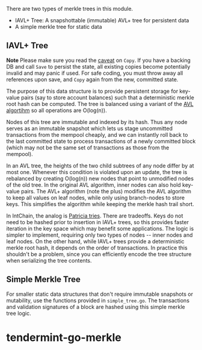 There are two types of merkle trees in this module.

* IAVL+ Tree: A snapshottable (immutable) AVL+ tree for persistent data
* A simple merkle tree for static data

## IAVL+ Tree

**Note** Please make sure you read the [caveat](https://github.com/intfoundation/go-merkle/blob/develop/iavl_tree.go#L34-L40) on `Copy`. If you have a backing DB and call `Save` to persist the state, all existing copies become potentially invalid and may panic if used. For safe coding, you must throw away all references upon save, and `Copy` again from the new, committed state.

The purpose of this data structure is to provide persistent storage for key-value pairs (say to store account balances) such that a deterministic merkle root hash can be computed.  The tree is balanced using a variant of the [AVL algortihm](http://en.wikipedia.org/wiki/AVL_tree) so all operations are O(log(n)).

Nodes of this tree are immutable and indexed by its hash.  Thus any node serves as an immutable snapshot which lets us stage uncommitted transactions from the mempool cheaply, and we can instantly roll back to the last committed state to process transactions of a newly committed block (which may not be the same set of transactions as those from the mempool).

In an AVL tree, the heights of the two child subtrees of any node differ by at most one.  Whenever this condition is violated upon an update, the tree is rebalanced by creating O(log(n)) new nodes that point to unmodified nodes of the old tree.  In the original AVL algorithm, inner nodes can also hold key-value pairs.  The AVL+ algorithm (note the plus) modifies the AVL algorithm to keep all values on leaf nodes, while only using branch-nodes to store keys.  This simplifies the algorithm while keeping the merkle hash trail short.

In IntChain, the analog is [Patricia tries](http://en.wikipedia.org/wiki/Radix_tree).  There are tradeoffs.  Keys do not need to be hashed prior to insertion in IAVL+ trees, so this provides faster iteration in the key space which may benefit some applications.  The logic is simpler to implement, requiring only two types of nodes -- inner nodes and leaf nodes.  On the other hand, while IAVL+ trees provide a deterministic merkle root hash, it depends on the order of transactions.  In practice this shouldn't be a problem, since you can efficiently encode the tree structure when serializing the tree contents.


## Simple Merkle Tree

For smaller static data structures that don't require immutable snapshots or mutability, use the functions provided in `simple_tree.go`.  The transactions and validation signatures of a block are hashed using this simple merkle tree logic.
# tendermint-go-merkle
